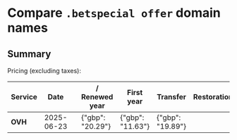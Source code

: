 # Compare `.betspecial offer` domain names

## Summary

Pricing (excluding taxes):

| Service | Date |  | / Renewed year | First year | Transfer | Restoration |
|--|--|--|--|--|--|--|
| **OVH** | 2025-06-23 |  | {"gbp": "20.29"} | {"gbp": "11.63"} | {"gbp": "19.89"} |  |
